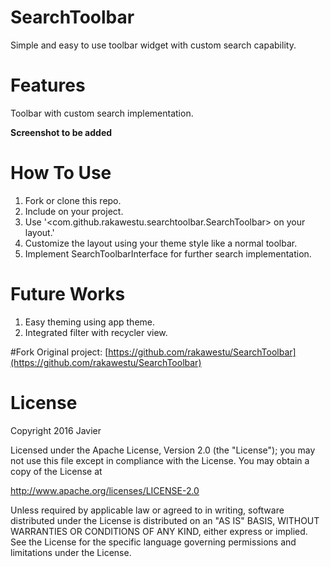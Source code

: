 # SearchToolbar
Simple and easy to use toolbar widget with custom search capability.

# Features

Toolbar with custom search implementation.

**Screenshot to be added**

# How To Use

1. Fork or clone this repo.
2. Include on your project.
3. Use '<com.github.rakawestu.searchtoolbar.SearchToolbar> on your layout.'
4. Customize the layout using your theme style like a normal toolbar.
5. Implement SearchToolbarInterface for further search implementation.

# Future Works

1. Easy theming using app theme.
2. Integrated filter with recycler view.

#Fork
Original project: [https://github.com/rakawestu/SearchToolbar](https://github.com/rakawestu/SearchToolbar)

# License

Copyright 2016 Javier

Licensed under the Apache License, Version 2.0 (the "License");
you may not use this file except in compliance with the License.
You may obtain a copy of the License at

   http://www.apache.org/licenses/LICENSE-2.0

Unless required by applicable law or agreed to in writing, software
distributed under the License is distributed on an "AS IS" BASIS,
WITHOUT WARRANTIES OR CONDITIONS OF ANY KIND, either express or implied.
See the License for the specific language governing permissions and
limitations under the License.
